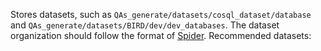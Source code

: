 Stores datasets, such as `QAs_generate/datasets/cosql_dataset/database` and `QAs_generate/datasets/BIRD/dev/dev_databases`. The dataset organization should follow the format of [Spider](https://github.com/taoyds/spider).
Recommended datasets: